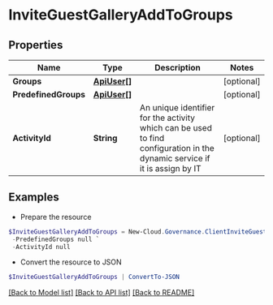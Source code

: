 # InviteGuestGalleryAddToGroups
## Properties

Name | Type | Description | Notes
------------ | ------------- | ------------- | -------------
**Groups** | [**ApiUser[]**](ApiUser.md) |  | [optional] 
**PredefinedGroups** | [**ApiUser[]**](ApiUser.md) |  | [optional] 
**ActivityId** | **String** | An unique identifier for the activity which can be used to find configuration in the dynamic service if it is assign by IT | [optional] 

## Examples

- Prepare the resource
```powershell
$InviteGuestGalleryAddToGroups = New-Cloud.Governance.ClientInviteGuestGalleryAddToGroups  -Groups null `
 -PredefinedGroups null `
 -ActivityId null
```

- Convert the resource to JSON
```powershell
$InviteGuestGalleryAddToGroups | ConvertTo-JSON
```

[[Back to Model list]](../README.md#documentation-for-models) [[Back to API list]](../README.md#documentation-for-api-endpoints) [[Back to README]](../README.md)

